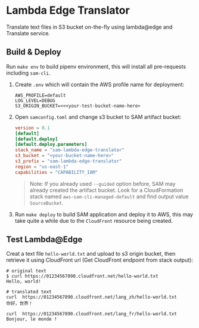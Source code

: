 # Lambda Edge Translator

Translate text files in S3 bucket on-the-fly using lambda@edge and Translate service.


## Build & Deploy

Run `make env` to build pipenv environment, this will install all pre-requests 
including `sam-cli`.

1. Create `.env` which will contain the AWS profile name for deployment: 

    ```.env
    AWS_PROFILE=default
    LOG_LEVEL=DEBUG
    S3_ORIGIN_BUCKET=<<<your-test-bucket-name-here>
    ```

2. Open `samconfig.toml` and change s3 bucket to SAM artifact bucket:  
    ```toml
    version = 0.1
    [default]
    [default.deploy]
    [default.deploy.parameters]
    stack_name = "sam-lambda-edge-translator"
    s3_bucket = "<your-bucket-name-here>"
    s3_prefix = "sam-lambda-edge-translator"
    region = "us-east-1"
    capabilities = "CAPABILITY_IAM"
    ```

    > Note: If you already used `--guided` option before, SAM may already created the artifact bucket.
      Look for a CloudFormation stack named `aws-sam-cli-managed-default` and find output value `SourceBucket`. 

3. Run `make deploy` to build SAM application and deploy it to AWS, this may take quite 
   a while due to the `CloudFront` resource being created. 


## Test Lambda@Edge

Creat a text file `hello-world.txt` and upload to s3 origin bucket, then retrieve it using CloudFront
url (Get CloudFront endpoint from stack output): 

```
# original text
$ curl https://01234567890.cloudfront.net/hello-world.txt
Hello, world!

# translated text
curl  https://01234567890.cloudfront.net/lang_zh/hello-world.txt
你好，世界！

curl  https://01234567890.cloudfront.net/lang_fr/hello-world.txt
Bonjour, le monde !
```

